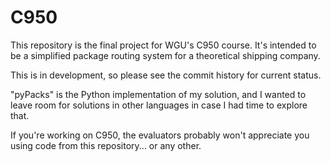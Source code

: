 # C950
This repository is the final project for WGU's C950 course. It's intended to be a simplified package routing system for a theoretical shipping company.

This is in development, so please see the commit history for current status.

"pyPacks" is the Python implementation of my solution, and I wanted to leave room for solutions in other languages in case I had time to explore that.

If you're working on C950, the evaluators probably won't appreciate you using code from this repository... or any other.
